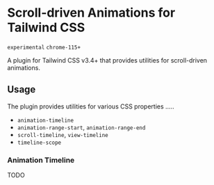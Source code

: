 # Scroll-driven Animations for Tailwind CSS

`experimental` `chrome-115+`

A plugin for Tailwind CSS v3.4+ that provides utilities for scroll-driven animations.

## Usage

The plugin provides utilities for various CSS properties .....

- `animation-timeline`
- `animation-range-start`, `animation-range-end`
- `scroll-timeline`, `view-timeline`
- `timeline-scope`

### Animation Timeline

TODO
